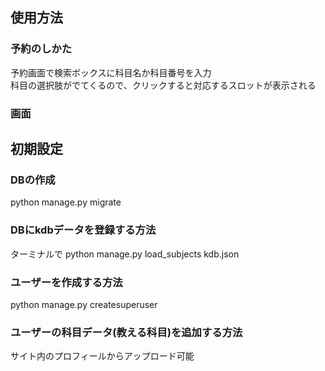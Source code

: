 ## 使用方法
### 予約のしかた
予約画面で検索ボックスに科目名か科目番号を入力  
科目の選択肢がでてくるので、クリックすると対応するスロットが表示される  

### 画面


## 初期設定
### DBの作成
python manage.py migrate  

### DBにkdbデータを登録する方法
ターミナルで python manage.py load_subjects kdb.json

### ユーザーを作成する方法
python manage.py createsuperuser

### ユーザーの科目データ(教える科目)を追加する方法
サイト内のプロフィールからアップロード可能
